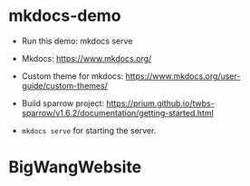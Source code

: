 # mkdocs-demo


* Run this demo: mkdocs serve
* Mkdocs: https://www.mkdocs.org/
* Custom theme for mkdocs: https://www.mkdocs.org/user-guide/custom-themes/
* Build sparrow project: https://prium.github.io/twbs-sparrow/v1.6.2/documentation/getting-started.html

* `mkdocs serve` for starting the server.
# BigWangWebsite
